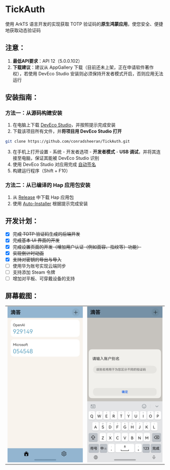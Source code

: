 # TickAuth

使用 ArkTS 语言开发的实现获取 TOTP 验证码的**原生鸿蒙应用**，使您安全、便捷地获取动态验证码

## 注意：

1. **最低API要求**：API 12（5.0.0.102）
2. **下载建议**：建议从 AppGallery 下载（目前还未上架，正在申请软件著作权），若使用 DevEco Studio 安装则必须保持开发者模式开启，否则应用无法运行

## 安装指南：

### 方法一：从源码构建安装
1. 在电脑上下载 [DevEco Studio](https://developer.huawei.com/consumer/cn/download/)，并按照提示完成安装
2. 下载该项目所有文件，并**将项目用 DevEco Studio 打开**

```bash
git clone https://github.com/conradsheeran/TickAuth.git
```

3. 在手机上打开设置 - 系统 - 开发者选项 - **开发者模式** - **USB 调试**，并将其连接至电脑，保证其能被 DevEco Studio 识别
4. 使用 DevEco Studio 对应用完成 [自动签名](https://developer.huawei.com/consumer/cn/doc/harmonyos-guides-V5/ide-signing-V5)
5. 构建运行程序（Shift + F10）

### 方法二：从已编译的 Hap 应用包安装

1. 从 [Release](https://github.com/conradsheeran/TickAuth/releases) 中下载 Hap 应用包
2. 使用 [Auto-Installer](https://github.com/likuai2010/auto-installer.git) 根据提示完成安装

## 开发计划：

- [x] ~~完成 TOTP 验证码生成的后端开发~~
- [x] ~~完成基本 UI 界面的开发~~
- [x] ~~完成设置页面的开发（增加用户认证（例如面容、指纹等）功能）~~
- [x] ~~实现倒计时动画~~
- [x] ~~支持对密钥的导出与导入~~
- [ ] 使用华为账号实现云端同步
- [ ] 支持添加 Steam 令牌
- [ ] 增加对平板、可穿戴设备的支持

## 屏幕截图：

|                                         |                                   |
|-----------------------------------------|-----------------------------------|
| ![HomePage](./screenshots/homepage.jpg) | ![Input](./screenshots/input.jpg) |
